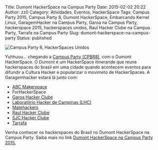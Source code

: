 Title: Dumont HackerSpace na Campus Party
Date: 2015-02-02 20:22
Author: zz0
Category: Atividades, Eventos, HackerSpace
Tags: Campus Party 2015, Campus Party 8, Dumont HackerSpace, Embarcando Kernel Linux, GaragemHacker na Campus Party, Garoa na Campus Party, hackerspace 2015, hackerspaces unidos, Raul Hacker Clube na Campus Party, Tarrafa na Campus Party
Slug: dumont-hackerspace-na-campus-party
Status: published

![Campus Party 8, HackerSpaces Unidos](https://garoa.net.br/w/images/thumb/Dumont.svg/489px-Dumont.svg.png)

Yuhhuuu... chegando a [Campus Party
(CPBR8)](https://garoa.net.br/wiki/Dumont_Hackerspace_na_Campus_Party_2015#Atividades_Confirmadas),
com o Dumont HackerSpace. O Dumont é um HackerSpace itinerande que reune
hackerspaces do brasil em uma cidade quando acontecem eventos para
difundir a Cultura Hacker e popularizar o movimeto de HackerSpaces.
A Garagemhacker estará lá junto com:

* [ABC Makerspace](https://www.facebook.com/pages/Abc-Makerspace/1487372014835809)
* ForHackerSpace
* [Garoa Hacker Clube](https://garoa.net.br/wiki/P%C3%A1gina_principal)
* [Laboratório Hacker de Campinas (LHC)](https://lhc.net.br/)
* [Matehackers](https://matehackers.org/)
* [Raul Hacker Clube](http://raulhc.cc/)
* [SJC Hacker
Clube](http://www.sjchackerclube.com.br/)
* [Tarrafa](http://tarrafa.net)

Venha conhecer os hackerspaces do Brasil no Dumont HackerSpace na Campus
Party.
Saiba mais no link [Dumont HackerSpace na Campus Party
2015.](https://garoa.net.br/wiki/Dumont_Hackerspace_na_Campus_Party_2015)
